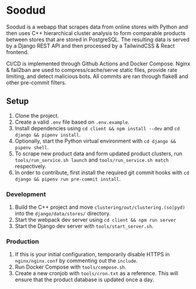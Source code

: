 # Soodud

Soodud is a webapp that scrapes data from online stores with Python and then uses C++ hierarchical cluster analysis to form comparable products between stores that are stored in PostgreSQL. The resulting data is served by a Django REST API and then processed by a TailwindCSS & React frontend.

CI/CD is implemented through Github Actions and Docker Compose. Nginx & fail2ban are used to compress/cache/serve static files, provide rate limiting, and detect malicious bots. All commits are ran through flake8 and other pre-commit filters.

## Setup

1. Clone the project.
1. Create a valid `.env` file based on `.env.example`.
1. Install dependencies using `cd client && npm install --dev` and `cd django && pipenv install`.
1. Optionally, start the Python virtual environment with `cd django && pipenv shell`.
1. To scrape new product data and form updated product clusters, run `tools/run_service.sh launch` and `tools/run_service.sh match` respectively.
1. In order to contribute, first install the required git commit hooks with `cd django && pipenv run pre-commit install`.

### Development

1. Build the C++ project and move `clustering/out/clustering.(so|pyd)` into the `django/data/stores/` directory.
1. Start the webpack dev server using `cd client && npm run server`
1. Start the Django dev server with `tools/start_server.sh`.

### Production

1. If this is your initial configuration, temporarily disable HTTPS in `nginx/nginx.conf` by commenting out the `include`.
1. Run Docker Compose with `tools/compose.sh`.
1. Create a new cronjob with `tools/cron.txt` as a reference. This will ensure that the product database is updated once a day.
